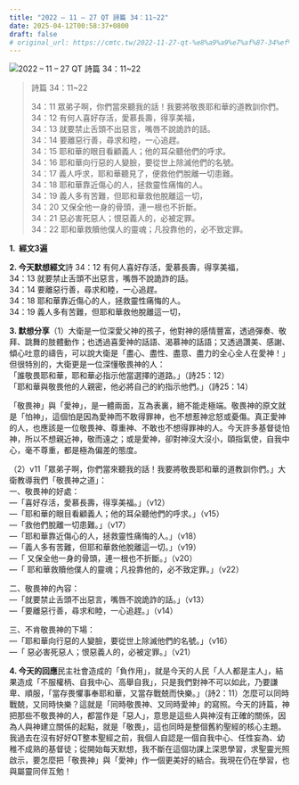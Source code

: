 ```yaml
---
title: "2022 – 11 – 27 QT 詩篇 34：11~22"
date: 2025-04-12T00:58:37+0800
draft: false
# original_url: https://cmtc.tw/2022-11-27-qt-%e8%a9%a9%e7%af%87-34%ef%bc%9a1122
---
```


![2022 – 11 – 27 QT 詩篇 34：11\~22](/images/qt.jpg  "2022 – 11 – 27 QT 詩篇 34：11\~22")

> 詩篇 34：11\~22
>
> 34：11 眾弟子啊，你們當來聽我的話！我要將敬畏耶和華的道教訓你們。  
> 34：12 有何人喜好存活，愛慕長壽，得享美福，  
> 34：13 就要禁止舌頭不出惡言，嘴唇不說詭詐的話。  
> 34：14 要離惡行善，尋求和睦，一心追趕。  
> 34：15 耶和華的眼目看顧義人；他的耳朵聽他們的呼求。  
> 34：16 耶和華向行惡的人變臉，要從世上除滅他們的名號。  
> 34：17 義人呼求，耶和華聽見了，便救他們脫離一切患難。  
> 34：18 耶和華靠近傷心的人，拯救靈性痛悔的人。  
> 34：19 義人多有苦難，但耶和華救他脫離這一切，  
> 34：20 又保全他一身的骨頭，連一根也不折斷。  
> 34：21 惡必害死惡人；恨惡義人的，必被定罪。  
> 34：22 耶和華救贖他僕人的靈魂；凡投靠他的，必不致定罪。

**1.  經文3遍**

**2. 今天默想經文**詩 34：12 有何人喜好存活，愛慕長壽，得享美福，  
34：13 就要禁止舌頭不出惡言，嘴唇不說詭詐的話。  
34：14 要離惡行善，尋求和睦，一心追趕。  
34：18 耶和華靠近傷心的人，拯救靈性痛悔的人。  
34：19 義人多有苦難，但耶和華救他脫離這一切，

**3. 默想分享**（1）大衛是一位深愛父神的孩子，他對神的感情豐富，透過彈奏、敬拜、跳舞的肢體動作；也透過喜愛神的話語、渴慕神的話語；又透過讚美、感謝、傾心吐意的禱告，可以說大衛是「盡心、盡性、盡意、盡力的全心全人在愛神！」但很特別的，大衛更是一位深懂敬畏神的人：  
「誰敬畏耶和華，耶和華必指示他當選擇的道路。」（詩25：12）  
「耶和華與敬畏他的人親密，他必將自己的約指示他們。」（詩25：14）

「敬畏神」與「愛神」，是一體兩面，互為表裏，絕不能走極端。敬畏神的原文就是「怕神」，這個怕是因為愛神而不敢得罪神，也不想惹神忿怒或憂傷。真正愛神的人，也應該是一位敬畏神、尊重神、不敢也不想得罪神的人。今天許多基督徒怕神，所以不想親近神，敬而遠之；或是愛神，卻對神沒大沒小，頤指氣使，自我中心，毫不尊重，都是極為偏差的態度。

（2）v11「眾弟子啊，你們當來聽我的話！我要將敬畏耶和華的道教訓你們。」大衛教導我們「敬畏神之道」：  
一、敬畏神的好處：  
—「喜好存活，愛慕長壽，得享美福。」（v12）  
—「耶和華的眼目看顧義人；他的耳朵聽他們的呼求。」（v15）  
—「救他們脫離一切患難。」（v17）  
—「耶和華靠近傷心的人，拯救靈性痛悔的人。」（v18）  
—「義人多有苦難，但耶和華救他脫離這一切。」（v19）  
—「 又保全他一身的骨頭，連一根也不折斷。」（v20）  
—「 耶和華救贖他僕人的靈魂；凡投靠他的，必不致定罪。」（v22）

二、敬畏神的內容：  
—「就要禁止舌頭不出惡言，嘴唇不說詭詐的話。」（v13）  
—「要離惡行善，尋求和睦，一心追趕。」（v14）

三、不肯敬畏神的下場：  
—「耶和華向行惡的人變臉，要從世上除滅他們的名號。」（v16）  
—「 惡必害死惡人；恨惡義人的，必被定罪。」（v21）

**4. 今天的回應**民主社會造成的「負作用」，就是今天的人民「人人都是主人」，結果造成「不服權柄、自我中心、高舉自我」，只是我們對神不可以如此，乃要謙卑、順服，「當存畏懼事奉耶和華，又當存戰兢而快樂。」（詩2：11）怎麼可以同時戰兢，又同時快樂？這就是「同時敬畏神、又同時愛神」的寫照。今天的詩篇，神把那些不敬畏神的人，都當作是「惡人」，意思是這些人與神沒有正確的關係，因為人與神建立關係的起點，就是「敬畏」，這也同時是整個舊約聖經的核心主題。我過去在沒有好好QT整本聖經之前，我個人自認是一個自我中心、任性妄為、幼稚不成熟的基督徒；從開始每天默想，我不斷在這個功課上深思學習，求聖靈光照啟示，要怎麼把「敬畏神」與「愛神」作一個更美好的結合。我現在仍在學習，也與屬靈同伴互勉！